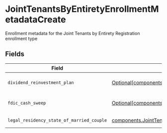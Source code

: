 # JointTenantsByEntiretyEnrollmentMetadataCreate

Enrollment metadata for the Joint Tenants by Entirety Registration enrollment type


## Fields

| Field                                                                                                                                                                                                      | Type                                                                                                                                                                                                       | Required                                                                                                                                                                                                   | Description                                                                                                                                                                                                | Example                                                                                                                                                                                                    |
| ---------------------------------------------------------------------------------------------------------------------------------------------------------------------------------------------------------- | ---------------------------------------------------------------------------------------------------------------------------------------------------------------------------------------------------------- | ---------------------------------------------------------------------------------------------------------------------------------------------------------------------------------------------------------- | ---------------------------------------------------------------------------------------------------------------------------------------------------------------------------------------------------------- | ---------------------------------------------------------------------------------------------------------------------------------------------------------------------------------------------------------- |
| `dividend_reinvestment_plan`                                                                                                                                                                               | [Optional[components.JointTenantsByEntiretyEnrollmentMetadataCreateDividendReinvestmentPlan]](../../models/components/jointtenantsbyentiretyenrollmentmetadatacreatedividendreinvestmentplan.md)           | :heavy_minus_sign:                                                                                                                                                                                         | Option to auto-enroll in Dividend Reinvestment; defaults to DIVIDEND_REINVESTMENT_ENROLL                                                                                                                   | DIVIDEND_REINVESTMENT_ENROLL                                                                                                                                                                               |
| `fdic_cash_sweep`                                                                                                                                                                                          | [Optional[components.JointTenantsByEntiretyEnrollmentMetadataCreateFdicCashSweep]](../../models/components/jointtenantsbyentiretyenrollmentmetadatacreatefdiccashsweep.md)                                 | :heavy_minus_sign:                                                                                                                                                                                         | Option to auto-enroll in FDIC cash sweep; defaults to FDIC_CASH_SWEEP_ENROLL                                                                                                                               | FDIC_CASH_SWEEP_ENROLL                                                                                                                                                                                     |
| `legal_residency_state_of_married_couple`                                                                                                                                                                  | [components.JointTenantsByEntiretyEnrollmentMetadataCreateLegalResidencyStateOfMarriedCouple](../../models/components/jointtenantsbyentiretyenrollmentmetadatacreatelegalresidencystateofmarriedcouple.md) | :heavy_check_mark:                                                                                                                                                                                         | The legal residency state of a married couple                                                                                                                                                              | TX                                                                                                                                                                                                         |